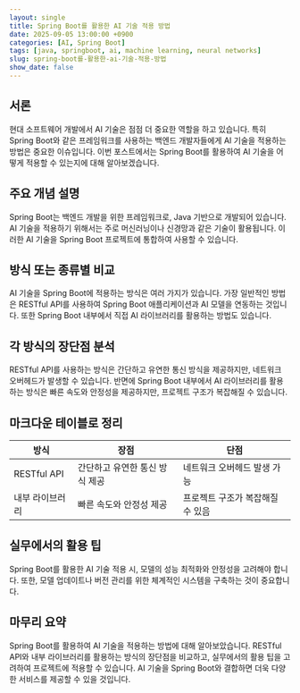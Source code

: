 ```yaml
---
layout: single
title: Spring Boot를 활용한 AI 기술 적용 방법
date: 2025-09-05 13:00:00 +0900
categories: [AI, Spring Boot]
tags: [java, springboot, ai, machine learning, neural networks]
slug: spring-boot를-활용한-ai-기술-적용-방법
show_date: false
---
```


## 서론
현대 소프트웨어 개발에서 AI 기술은 점점 더 중요한 역할을 하고 있습니다. 특히 Spring Boot와 같은 프레임워크를 사용하는 백엔드 개발자들에게 AI 기술을 적용하는 방법은 중요한 이슈입니다. 이번 포스트에서는 Spring Boot를 활용하여 AI 기술을 어떻게 적용할 수 있는지에 대해 알아보겠습니다.

## 주요 개념 설명
Spring Boot는 백엔드 개발을 위한 프레임워크로, Java 기반으로 개발되어 있습니다. AI 기술을 적용하기 위해서는 주로 머신러닝이나 신경망과 같은 기술이 활용됩니다. 이러한 AI 기술을 Spring Boot 프로젝트에 통합하여 사용할 수 있습니다.

## 방식 또는 종류별 비교
AI 기술을 Spring Boot에 적용하는 방식은 여러 가지가 있습니다. 가장 일반적인 방법은 RESTful API를 사용하여 Spring Boot 애플리케이션과 AI 모델을 연동하는 것입니다. 또한 Spring Boot 내부에서 직접 AI 라이브러리를 활용하는 방법도 있습니다.

## 각 방식의 장단점 분석
RESTful API를 사용하는 방식은 간단하고 유연한 통신 방식을 제공하지만, 네트워크 오버헤드가 발생할 수 있습니다. 반면에 Spring Boot 내부에서 AI 라이브러리를 활용하는 방식은 빠른 속도와 안정성을 제공하지만, 프로젝트 구조가 복잡해질 수 있습니다.

## 마크다운 테이블로 정리

| 방식          | 장점                           | 단점                                   |
|--------------|--------------------------------|---------------------------------------|
| RESTful API | 간단하고 유연한 통신 방식 제공 | 네트워크 오버헤드 발생 가능            |
| 내부 라이브러리 | 빠른 속도와 안정성 제공       | 프로젝트 구조가 복잡해질 수 있음       |

## 실무에서의 활용 팁
Spring Boot를 활용한 AI 기술 적용 시, 모델의 성능 최적화와 안정성을 고려해야 합니다. 또한, 모델 업데이트나 버전 관리를 위한 체계적인 시스템을 구축하는 것이 중요합니다.

## 마무리 요약
Spring Boot를 활용하여 AI 기술을 적용하는 방법에 대해 알아보았습니다. RESTful API와 내부 라이브러리를 활용하는 방식의 장단점을 비교하고, 실무에서의 활용 팁을 고려하여 프로젝트에 적용할 수 있습니다. AI 기술을 Spring Boot와 결합하면 더욱 다양한 서비스를 제공할 수 있을 것입니다.